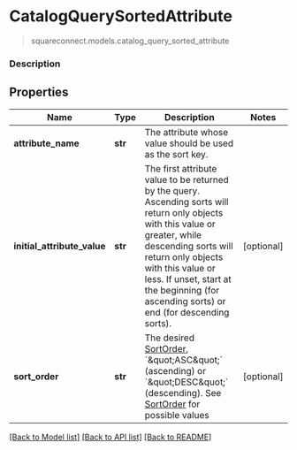 # CatalogQuerySortedAttribute
> squareconnect.models.catalog_query_sorted_attribute

### Description



## Properties
Name | Type | Description | Notes
------------ | ------------- | ------------- | -------------
**attribute_name** | **str** | The attribute whose value should be used as the sort key. | 
**initial_attribute_value** | **str** | The first attribute value to be returned by the query. Ascending sorts will return only objects with this value or greater, while descending sorts will return only objects with this value or less. If unset, start at the beginning (for ascending sorts) or end (for descending sorts). | [optional] 
**sort_order** | **str** | The desired [SortOrder](#type-sortorder), &#x60;\&quot;ASC\&quot;&#x60; (ascending) or &#x60;\&quot;DESC\&quot;&#x60; (descending). See [SortOrder](#type-sortorder) for possible values | [optional] 

[[Back to Model list]](../README.md#documentation-for-models) [[Back to API list]](../README.md#documentation-for-api-endpoints) [[Back to README]](../README.md)


